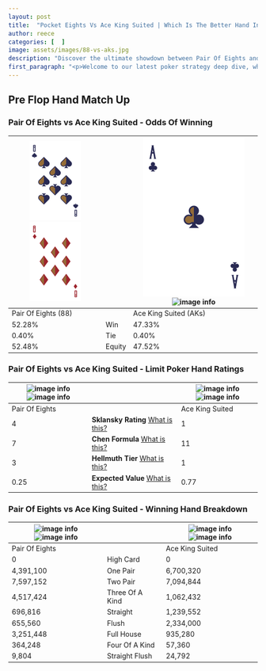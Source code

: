 ```yaml
---
layout: post
title:  "Pocket Eights Vs Ace King Suited | Which Is The Better Hand In Poker? A Complete Guide"
author: reece
categories: [  ]
image: assets/images/88-vs-aks.jpg
description: "Discover the ultimate showdown between Pair Of Eights and Ace King Suited in poker! Uncover the odds, strategies, and scenarios where one hand triumphs over the other. Get ready to up your poker game with this thrilling analysis."
first_paragraph: "<p>Welcome to our latest poker strategy deep dive, where we're pitting two distinct hands against each other in a high-stakes showdown: Pair Of Eights vs Ace King Suited.</p><p>In the dynamic world of poker, every decision counts, and knowing which hand holds the upper hand is key to your success at the table.</p><p>In this article, we'll dissect these two hands, explore the scenarios where one dominates the other, and equip you with the knowledge to make strategic choices that can tip the odds in your favor.</p><p>Get ready to unravel the intriguing dynamics of these poker hands and elevate your game to new heights.</p>"
---
```




[comment]: # (sp0)

## Pre Flop Hand Match Up

<div class="table hand-ratings" markdown="1"> 



### Pair Of Eights vs Ace King Suited - Odds Of Winning


    
| ![image info](assets/images/hand1/8.png) ![image info](assets/images/hand1/8o.png) |  | ![image info](assets/images/hand2/A.png) ![image info](assets/images/hand2/ks.png) |
| -------- | -------- | -------- |
| Pair Of Eights (88) |  | Ace King Suited (AKs) |
| 52.28% | Win | 47.33% |
| 0.40% | Tie | 0.40% |
| 52.48% | Equity | 47.52% |




[comment]: # (sp1)



### Pair Of Eights vs Ace King Suited - Limit Poker Hand Ratings


    
| ![image info](https://www.riverpairs.com/assets/images/hand1/8.png) ![image info](https://www.riverpairs.com/assets/images/hand1/8o.png) |  | ![image info](https://www.riverpairs.com/assets/images/hand2/A.png) ![image info](https://www.riverpairs.com/assets/images/hand2/ks.png) |
| -------- | -------- | -------- |
| Pair Of Eights |  | Ace King Suited |
| 4 | **Sklansky Rating** [What is this?](/sklansky-rating-explained) | 1 |
| 7 | **Chen Formula** [What is this?](/chen-formula-explained) | 11 |
| 3 | **Hellmuth Tier** [What is this?](/Hellmuth-tier-explained) | 1 |
| 0.25 | **Expected Value** [What is this?](/expected-value-explained) | 0.77 |




[comment]: # (sp2)



### Pair Of Eights vs Ace King Suited - Winning Hand Breakdown


    
| ![image info](https://www.riverpairs.com/assets/images/hand1/8.png) ![image info](https://www.riverpairs.com/assets/images/hand1/8o.png) |  | ![image info](https://www.riverpairs.com/assets/images/hand2/A.png) ![image info](https://www.riverpairs.com/assets/images/hand2/ks.png) |
| -------- | -------- | -------- |
| Pair Of Eights |  | Ace King Suited |
| 0 | High Card | 0 |
| 4,391,100 | One Pair | 6,700,320 |
| 7,597,152 | Two Pair | 7,094,844 |
| 4,517,424 | Three Of A Kind | 1,062,432 |
| 696,816 | Straight | 1,239,552 |
| 655,560 | Flush | 2,334,000 |
| 3,251,448 | Full House | 935,280 |
| 364,248 | Four Of A Kind | 57,360 |
| 9,804 | Straight Flush | 24,792 |




[comment]: # (sp3)



</div>

[comment]: # (sp4)



[comment]: # (sp5)

